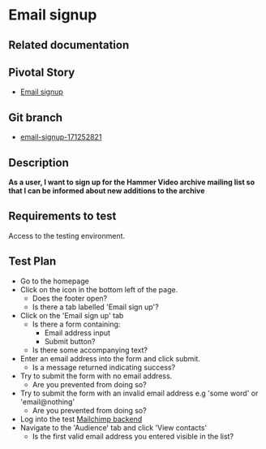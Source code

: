 <!-- Generate a new file using -->
<!-- sed -e "s/\Email signup/My story/" -e "s/\171252821/156128780/" -e "s/\email-signup-171252821/`git_current_branch`/g" template.md | tee "`git_current_branch`.md" -->

# Email signup

## Related documentation

## Pivotal Story

* [Email signup](https://www.pivotaltracker.com/story/show/171252821)

## Git branch

* [email-signup-171252821](https://github.com/HammerMuseum/hammer-video/tree/email-signup-171252821)

## Description
**As a user, I want to sign up for the Hammer Video archive mailing list so that I can be informed about new additions to the archive**

## Requirements to test
Access to the testing environment.

## Test Plan
- Go to the homepage
- Click on the icon in the bottom left of the page.
  - Does the footer open?
  - Is there a tab labelled 'Email sign up'?
- Click on the 'Email sign up' tab
  - Is there a form containing:
    - Email address input
    - Submit button?
  - Is there some accompanying text?
- Enter an email address into the form and click submit.
  - Is a message returned indicating success?
- Try to submit the form with no email address.
  - Are you prevented from doing so?
- Try to submit the form with an invalid email address e.g 'some word' or 'email@nothing'
  - Are you prevented from doing so?
- Log into the test [Mailchimp backend](http://tpm.office.cogapp.com/index.php/pwd/view/684)
- Navigate to the 'Audience' tab and click 'View contacts'
  - Is the first valid email address you entered visible in the list?

